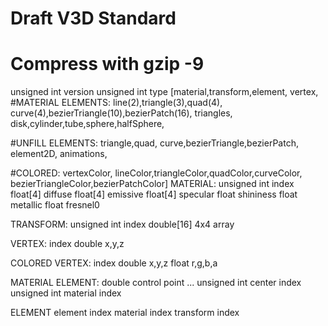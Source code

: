 # Draft V3D Standard
# Compress with gzip -9

unsigned int version
unsigned int type [material,transform,element,
                         vertex,
#MATERIAL ELEMENTS:
                         line(2),triangle(3),quad(4),
                         curve(4),bezierTriangle(10),bezierPatch(16),
                         triangles,
                         disk,cylinder,tube,sphere,halfSphere,

#UNFILL ELEMENTS:        triangle,quad,
                         curve,bezierTriangle,bezierPatch,
                         element2D,
                         animations,

#COLORED:
                         vertexColor,
                         lineColor,triangleColor,quadColor,curveColor,
                         bezierTriangleColor,bezierPatchColor]
MATERIAL:
unsigned int index
float[4] diffuse
float[4] emissive
float[4] specular
float shininess
float metallic
float fresnel0

TRANSFORM:
unsigned int index
double[16] 4x4 array

VERTEX:
index
double x,y,z

COLORED VERTEX:
index
double x,y,z
float r,g,b,a

MATERIAL ELEMENT:
double control point
...
unsigned int center index
unsigned int material index

ELEMENT
element index
material index
transform index
